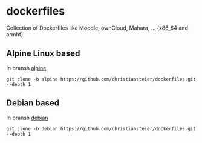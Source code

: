 # dockerfiles
Collection of Dockerfiles like Moodle, ownCloud, Mahara, ... (x86_64 and armhf)

## Alpine Linux based 
In bransh [alpine](https://github.com/christiansteier/dockerfiles/tree/alpine)

```
git clone -b alpine https://github.com/christiansteier/dockerfiles.git --depth 1
```

## Debian based 
In bransh [debian](https://github.com/christiansteier/dockerfiles/tree/debian)

```
git clone -b debian https://github.com/christiansteier/dockerfiles.git --depth 1
```
